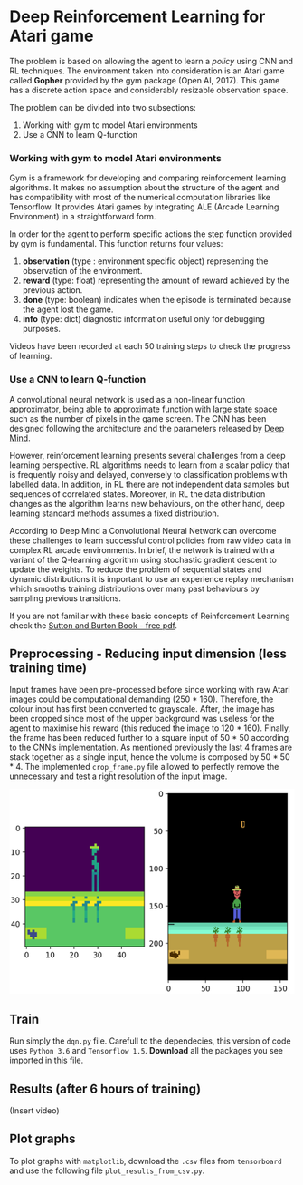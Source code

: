 # Deep Reinforcement Learning for Atari game

The problem is based on allowing the agent to learn a *policy* using CNN and RL techniques. The environment taken into consideration is an Atari game called **Gopher** provided by the gym package (Open AI, 2017). This game has a discrete action space and considerably resizable observation space.

The problem can be divided into two subsections:
1.	Working with gym to model Atari environments
1.	Use a CNN to learn Q-function

### Working with gym to model Atari environments

Gym is a framework for developing and comparing reinforcement learning algorithms. It makes no assumption about the structure of the agent and has compatibility with most of the numerical computation libraries like Tensorflow. It provides Atari games by integrating ALE (Arcade Learning Environment) in a straightforward form.

In order for the agent to perform specific actions the step function provided by gym is fundamental. This function returns four values:
1.	**observation** (type : environment specific object) representing the observation of the environment.
1.	**reward** (type: float) representing the amount of reward achieved by the previous action.
1.	**done** (type: boolean) indicates when the episode is terminated because the agent lost the game.
1.	**info** (type: dict) diagnostic information useful only for debugging purposes.

Videos have been recorded at each 50 training steps to check the progress of learning.

### Use a CNN to learn Q-function

A convolutional neural network is used as a non-linear function approximator, being able to approximate function with large state space such as the number of pixels in the game screen. The CNN has been designed following the architecture and the parameters released by [Deep Mind](https://www.cs.toronto.edu/~vmnih/docs/dqn.pdf). 

However, reinforcement learning presents several challenges from a deep learning perspective. RL algorithms needs to learn from a scalar policy that is frequently noisy and delayed, conversely to classification problems with labelled data. In addition, in RL there are not independent data samples but sequences of correlated states. Moreover, in RL the data distribution changes as the algorithm learns new behaviours, on the other hand, deep learning standard methods assumes a fixed distribution. 

According to Deep Mind a Convolutional Neural Network can overcome these challenges to learn successful control policies from raw video data in complex RL arcade environments. In brief, the network is trained with a variant of the Q-learning algorithm using stochastic gradient descent to update the weights. To reduce the problem of sequential states and dynamic distributions it is important to use an experience replay mechanism which smooths training distributions over many past behaviours by sampling previous transitions. 

If you are not familiar with these basic concepts of Reinforcement Learning check the [Sutton and Burton Book - free pdf](https://web.stanford.edu/class/psych209/Readings/SuttonBartoIPRLBook2ndEd.pdf).

## Preprocessing - Reducing input dimension (less training time)

Input frames have been pre-processed before since working with raw Atari images could be computational demanding (250 * 160). Therefore, the colour input has first been converted to grayscale. After, the image has been cropped since most of the upper background was useless for the agent to maximise his reward (this reduced the image to 120 * 160). Finally, the frame has been reduced further to a square input of 50 * 50 according to the CNN’s implementation. As mentioned previously the last 4 frames are stack together as a single input, hence the volume is composed by 50 * 50 * 4. The implemented ```crop_frame.py``` file allowed to perfectly remove the unnecessary and test a right resolution of the input image. 

![Preprocessing Gopher Atari Input](pic.png)

## Train
Run simply the ```dqn.py``` file. Carefull to the dependecies, this version of code uses ```Python 3.6``` and ```Tensorflow 1.5```. **Download** all the packages you see imported in this file.

## Results (after 6 hours of training)

(Insert video)

## Plot graphs

To plot graphs with ```matplotlib```, download the ```.csv``` files from ```tensorboard``` and use the following file ```plot_results_from_csv.py```. 
 




